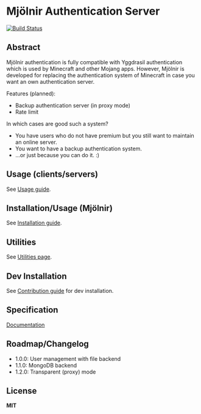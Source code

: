 Mjölnir Authentication Server
=============================

[![Build Status](https://travis-ci.org/rutkai/Mjolnir-Authentication-Server.svg?branch=master)](https://travis-ci.org/rutkai/Mjolnir-Authentication-Server)

Abstract
--------

Mjölnir authentication is fully compatible with Yggdrasil authentication which is used by Minecraft and other Mojang apps.
However, Mjölnir is developed for replacing the authentication system of Minecraft in case you want an own authentication server.

Features (planned):

- Backup authentication server (in proxy mode)
- Rate limit

In which cases are good such a system?

- You have users who do not have premium but you still want to maintain an online server.
- You want to have a backup authentication system.
- ...or just because you can do it. :)


Usage (clients/servers)
------------------------------

See [Usage guide](docs/Usage.md).

Installation/Usage (Mjölnir)
----------------------

See [Installation guide](docs/Installation.md).

Utilities
---------

See [Utilities page](docs/Utilities.md).

Dev Installation
----------------

See [Contribution guide](CONTRIBUTION.md) for dev installation.
    
Specification
-------------

[Documentation](http://wiki.vg/Authentication)

Roadmap/Changelog
-----------------

* 1.0.0: User management with file backend
* 1.1.0: MongoDB backend
* 1.2.0: Transparent (proxy) mode

License
-------

**MIT**
